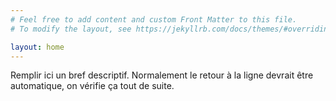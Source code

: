 ```yaml
---
# Feel free to add content and custom Front Matter to this file.
# To modify the layout, see https://jekyllrb.com/docs/themes/#overriding-theme-defaults

layout: home
---
```



Remplir ici un bref descriptif. Normalement le retour à la ligne devrait être automatique, on vérifie ça tout de suite.